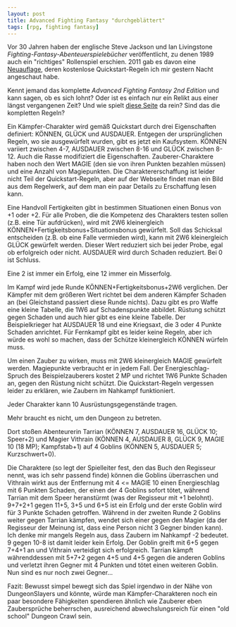 ```yaml
---
layout: post
title: Advanced Fighting Fantasy "durchgeblättert"
tags: [rpg, fighting fantasy]
---
```

Vor 30 Jahren haben der englische Steve Jackson und Ian Livingstone _Fighting-Fantasy-Abenteuerspielebücher_ veröffentlicht, zu denen 1989 auch ein "richtiges" Rollenspiel erschien. 2011 gab es davon eine [Neuauflage](http://www.arion-games.com/affmain.html), deren kostenlose Quickstart-Regeln ich mir gestern Nacht angeschaut habe.

Kennt jemand das komplette _Advanced Fighting Fantasy 2nd Edition_ und kann sagen, ob es sich lohnt? Oder ist es einfach nur ein Relikt aus einer längst vergangenen Zeit? Und wie spielt [diese Seite](http://advancedfightingfantasy.co.uk/home.html) da rein? Sind das die kompletten Regeln?

Ein Kämpfer-Charakter wird gemäß Quickstart durch drei Eigenschaften definiert: KÖNNEN, GLÜCK und AUSDAUER. Entgegen der ursprünglichen Regeln, wo sie ausgewürfelt wurden, gibt es jetzt ein Kaufsystem. KÖNNEN variiert zwischen 4-7, AUSDAUER zwischen 8-16 und GLÜCK zwischen 8-12. Auch die Rasse modifiziert die Eigenschaften. Zauberer-Charaktere haben noch den Wert MAGIE (den sie von ihren Punkten bezahlen müssen) und eine Anzahl von Magiepunkten. Die Charaktererschaffung ist leider nicht Teil der Quickstart-Regeln, aber auf der Webseite findet man ein Bild aus dem Regelwerk, auf dem man ein paar Details zu Erschaffung lesen kann.

Eine Handvoll Fertigkeiten gibt in bestimmen Situationen einen Bonus von +1 oder +2. Für alle Proben, die die Kompetenz des Charakters testen sollen (z.B. eine Tür aufdrücken), wird mit 2W6 kleinergleich KÖNNEN+Fertigkeitsbonus+Situationsbonus gewürfelt. Soll das Schicksal entscheiden (z.B. ob eine Falle vermieden wird), kann mit 2W6 kleinergleich GLÜCK gewürfelt werden. Dieser Wert reduziert sich bei jeder Probe, egal ob erfolgreich oder nicht. AUSDAUER wird durch Schaden reduziert. Bei 0 ist Schluss. 

Eine 2 ist immer ein Erfolg, eine 12 immer ein Misserfolg.

Im Kampf wird jede Runde KÖNNEN+Fertigkeitsbonus+2W6 verglichen. Der Kämpfer mit dem größeren Wert richtet bei dem anderen Kämpfer Schaden an (bei Gleichstand passiert diese Runde nichts). Dazu gibt es pro Waffe eine kleine Tabelle, die 1W6 auf Schadenspunkte abbildet. Rüstung schützt gegen Schaden und auch hier gibt es eine kleine Tabelle. Der Beispielkrieger hat AUSDAUER 18 und eine Kriegsaxt, die 3 oder 4 Punkte Schaden anrichtet. Für Fernkampf gibt es leider keine Regeln, aber ich würde es wohl so machen, dass der Schütze kleinergleich KÖNNEN würfeln muss.

Um einen Zauber zu wirken, muss mit 2W6 kleinergleich MAGIE gewürfelt werden. Magiepunkte verbraucht er in jedem Fall. Der Energieschlag-Spruch des Beispielzauberers kostet 2 MP und richtet 1W6 Punkte Schaden an, gegen den Rüstung nicht schützt. Die Quickstart-Regeln vergessen leider zu erklären, wie Zaubern im Nahkampf funktioniert.

Jeder Charakter kann 10 Ausrüstungsgegenstände tragen.

Mehr braucht es nicht, um den Dungeon zu betreten.

Dort stoßen Abenteurerin Tarrian (KÖNNEN 7, AUSDAUER 16, GLÜCK 10; Speer+2) und Magier Vithrain (KÖNNEN 4, AUSDAUER 8, GLÜCK 9, MAGIE 10 (18 MP); Kampfstab+1) auf 4 Goblins (KÖNNEN 5, AUSDAUER 5; Kurzschwert+0).

Die Charaktere (so legt der Spielleiter fest, den das Buch den Regisseur nennt, was ich sehr passend finde) können die Goblins überraschen und Vithrain wirkt aus der Entfernung mit 4 <= MAGIE 10 einen Energieschlag mit 6 Punkten Schaden, der einen der 4 Goblins sofort tötet, während Tarrian mit dem Speer heranstürmt (was der Regisseur mit +1 belohnt). 9+7+2+1 gegen 11+5, 3+5 und 6+5 ist ein Erfolg und der erste Goblin wird für 3 Punkte Schaden getroffen. Während in der zweiten Runde 2 Goblins weiter gegen Tarrian kämpfen, wendet sich einer gegen den Magier (da der Regisseur der Meinung ist, dass eine Person nicht 3 Gegner binden kann). Ich denke mir mangels Regeln aus, dass Zaubern im Nahkampf -2 bedeutet. 9 gegen 10-8 ist damit leider kein Erfolg. Der Goblin greift mit 6+5 gegen 7+4+1 an und  Vithrain verteidigt sich erfolgreich. Tarrian kämpft währenddessen mit 5+7+2 gegen 4+5 und 4+5 gegen die anderen Goblins und verletzt ihren Gegner mit 4 Punkten und tötet einen weiteren Goblin. Nun sind es nur noch zwei Gegner...

Fazit: Bewusst simpel bewegt sich das Spiel irgendwo in der Nähe von DungeonSlayers und könnte, würde man Kämpfer-Charakteren noch ein paar besondere Fähigkeiten spendieren ähnlich wie Zauberer eben Zaubersprüche beherrschen, ausreichend abwechslungsreich für einen "old school" Dungeon Crawl sein. 